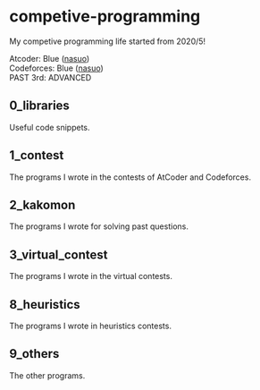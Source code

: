 # competive-programming
My competive programming life started from 2020/5!  

Atcoder: Blue ([nasuo](https://atcoder.jp/users/nasuo))  
Codeforces: Blue ([nasuo](https://codeforces.com/profile/nasuo))   
PAST 3rd: ADVANCED  

## 0_libraries
Useful code snippets.

## 1_contest
The programs I wrote in the contests of AtCoder and Codeforces.

## 2_kakomon
The programs I wrote for solving past questions.

## 3_virtual_contest
The programs I wrote in the virtual contests.

## 8_heuristics
The programs I wrote in heuristics contests.  

## 9_others
The other programs.
